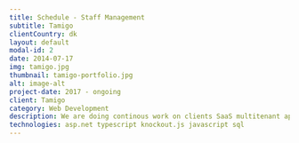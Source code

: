 ```yaml
---
title: Schedule - Staff Management
subtitle: Tamigo
clientCountry: dk
layout: default
modal-id: 2
date: 2014-07-17
img: tamigo.jpg
thumbnail: tamigo-portfolio.jpg
alt: image-alt
project-date: 2017 - ongoing
client: Tamigo
category: Web Development
description: We are doing continous work on clients SaaS multitenant application used by hundreds of thousands of employees every day. Our team is deeply integrated with client's team, involved in daily standups, agile sprints and sprint planning and reviews. Strength of our team is not only within techincal area, but in being deeply familiar with human resources domain.
technologies: asp.net typescript knockout.js javascript sql
---
```

